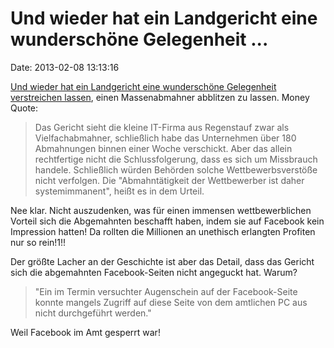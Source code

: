 Und wieder hat ein Landgericht eine wunderschöne Gelegenheit \...
=================================================================

Date: 2013-02-08 13:13:16

[Und wieder hat ein Landgericht eine wunderschöne Gelegenheit
verstreichen lassen](http://ml.spiegel.de/article.do?id=881979), einen
Massenabmahner abblitzen zu lassen. Money Quote:

> Das Gericht sieht die kleine IT-Firma aus Regenstauf zwar als
> Vielfachabmahner, schließlich habe das Unternehmen über 180
> Abmahnungen binnen einer Woche verschickt. Aber das allein
> rechtfertige nicht die Schlussfolgerung, dass es sich um Missbrauch
> handele. Schließlich würden Behörden solche Wettbewerbsverstöße nicht
> verfolgen. Die \"Abmahntätigkeit der Wettbewerber ist daher
> systemimmanent\", heißt es in dem Urteil.

Nee klar. Nicht auszudenken, was für einen immensen wettbewerblichen
Vorteil sich die Abgemahnten beschafft haben, indem sie auf Facebook
kein Impression hatten! Da rollten die Millionen an unethisch erlangten
Profiten nur so rein!1!!

Der größte Lacher an der Geschichte ist aber das Detail, dass das
Gericht sich die abgemahnten Facebook-Seiten nicht angeguckt hat. Warum?

> \"Ein im Termin versuchter Augenschein auf der Facebook-Seite konnte
> mangels Zugriff auf diese Seite von dem amtlichen PC aus nicht
> durchgeführt werden.\"

Weil Facebook im Amt gesperrt war!
